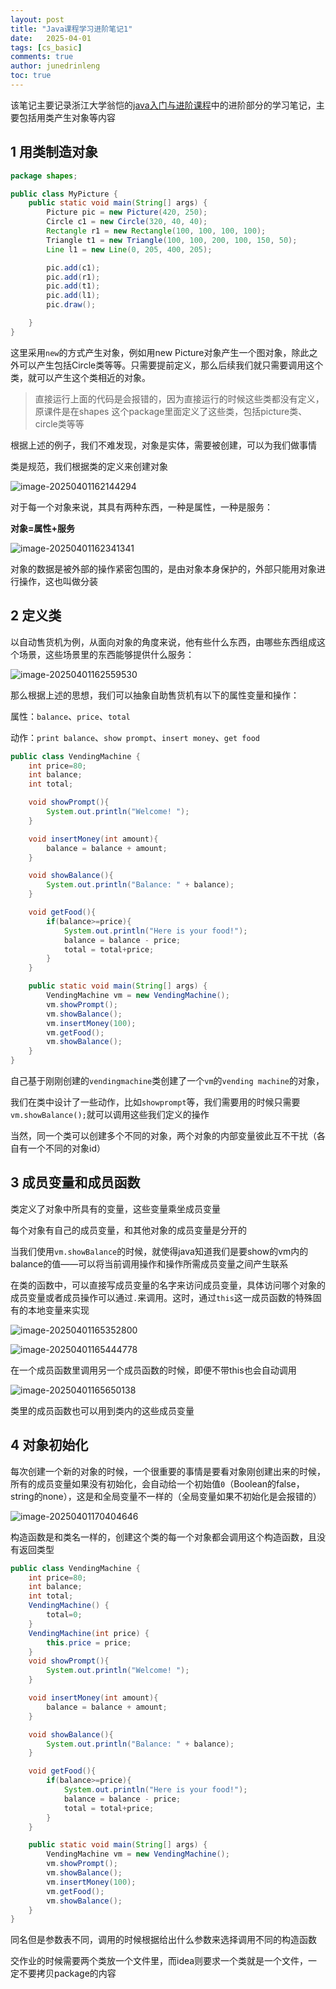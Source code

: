 ```yaml
---
layout: post
title: "Java课程学习进阶笔记1"
date:   2025-04-01
tags: [cs_basic]
comments: true
author: junedrinleng
toc: true
---
```


该笔记主要记录浙江大学翁恺的[java入门与进阶课程](https://www.bilibili.com/video/BV1wL411L7A3?p=3)中的进阶部分的学习笔记，主要包括用类产生对象等内容
<!-- more -->

## 1 用类制造对象

~~~Java
package shapes;

public class MyPicture {
    public static void main(String[] args) {
        Picture pic = new Picture(420, 250);
        Circle c1 = new Circle(320, 40, 40);
        Rectangle r1 = new Rectangle(100, 100, 100, 100);
        Triangle t1 = new Triangle(100, 100, 200, 100, 150, 50);
        Line l1 = new Line(0, 205, 400, 205);

        pic.add(c1);
        pic.add(r1);
        pic.add(t1);
        pic.add(l1);
        pic.draw();

    }
}

~~~

这里采用`new`的方式产生对象，例如用new Picture对象产生一个图对象，除此之外可以产生包括Circle类等等。只需要提前定义，那么后续我们就只需要调用这个类，就可以产生这个类相近的对象。

> 直接运行上面的代码是会报错的，因为直接运行的时候这些类都没有定义，原课件是在shapes 这个package里面定义了这些类，包括picture类、circle类等等

根据上述的例子，我们不难发现，对象是实体，需要被创建，可以为我们做事情

类是规范，我们根据类的定义来创建对象

![image-20250401162144294](https://raw.githubusercontent.com/JuneDrinleng/JuneDrinleng.github.io/main/img/2025-04-01-java_notes_advanced_1/image-20250401162144294.png)

对于每一个对象来说，其具有两种东西，一种是属性，一种是服务：

**对象=属性+服务**

![image-20250401162341341](https://raw.githubusercontent.com/JuneDrinleng/JuneDrinleng.github.io/main/img/2025-04-01-java_notes_advanced_1/image-20250401162341341.png)

对象的数据是被外部的操作紧密包围的，是由对象本身保护的，外部只能用对象进行操作，这也叫做分装

## 2 定义类

以自动售货机为例，从面向对象的角度来说，他有些什么东西，由哪些东西组成这个场景，这些场景里的东西能够提供什么服务：

![image-20250401162559530](https://raw.githubusercontent.com/JuneDrinleng/JuneDrinleng.github.io/main/img/2025-04-01-java_notes_advanced_1/image-20250401162559530.png)

那么根据上述的思想，我们可以抽象自助售货机有以下的属性变量和操作：

属性：`balance`、`price`、`total`

动作：`print balance`、`show prompt`、`insert money`、`get food`

~~~java
public class VendingMachine {
    int price=80;
    int balance;
    int total;

    void showPrompt(){
        System.out.println("Welcome! ");
    }

    void insertMoney(int amount){
        balance = balance + amount;
    }

    void showBalance(){
        System.out.println("Balance: " + balance);
    }

    void getFood(){
        if(balance>=price){
            System.out.println("Here is your food!");
            balance = balance - price;
            total = total+price;
        }
    }

    public static void main(String[] args) {
        VendingMachine vm = new VendingMachine();
        vm.showPrompt();
        vm.showBalance();
        vm.insertMoney(100);
        vm.getFood();
        vm.showBalance();
    }
}

~~~

自己基于刚刚创建的`vendingmachine`类创建了一个`vm`的`vending machine`的对象，

我们在类中设计了一些动作，比如`showprompt`等，我们需要用的时候只需要`vm.showBalance();`就可以调用这些我们定义的操作

当然，同一个类可以创建多个不同的对象，两个对象的内部变量彼此互不干扰（各自有一个不同的对象id）

## 3 成员变量和成员函数

类定义了对象中所具有的变量，这些变量乘坐成员变量

每个对象有自己的成员变量，和其他对象的成员变量是分开的

当我们使用`vm.showBalance`的时候，就使得java知道我们是要show的vm内的balance的值——可以将当前调用操作和操作所需成员变量之间产生联系

在类的函数中，可以直接写成员变量的名字来访问成员变量，具体访问哪个对象的成员变量或者成员操作可以通过`.`来调用。这时，通过`this`这一成员函数的特殊固有的本地变量来实现

![image-20250401165352800](https://raw.githubusercontent.com/JuneDrinleng/JuneDrinleng.github.io/main/img/2025-04-01-java_notes_advanced_1/image-20250401165352800.png)

![image-20250401165444778](https://raw.githubusercontent.com/JuneDrinleng/JuneDrinleng.github.io/main/img/2025-04-01-java_notes_advanced_1/image-20250401165444778.png)

在一个成员函数里调用另一个成员函数的时候，即便不带this也会自动调用

![image-20250401165650138](https://raw.githubusercontent.com/JuneDrinleng/JuneDrinleng.github.io/main/img/2025-04-01-java_notes_advanced_1/image-20250401165650138.png)

类里的成员函数也可以用到类内的这些成员变量

## 4 对象初始化

每次创建一个新的对象的时候，一个很重要的事情是要看对象刚创建出来的时候，所有的成员变量如果没有初始化，会自动给一个初始值`0`（Boolean的false，string的none），这是和全局变量不一样的（全局变量如果不初始化是会报错的）

![image-20250401170404646](https://raw.githubusercontent.com/JuneDrinleng/JuneDrinleng.github.io/main/img/2025-04-01-java_notes_advanced_1/image-20250401170404646.png)

构造函数是和类名一样的，创建这个类的每一个对象都会调用这个构造函数，且没有返回类型

~~~java
public class VendingMachine {
    int price=80;
    int balance;
    int total;
    VendingMachine() {
        total=0;
    }
    VendingMachine(int price) {
        this.price = price;
    }
    void showPrompt(){
        System.out.println("Welcome! ");
    }

    void insertMoney(int amount){
        balance = balance + amount;
    }

    void showBalance(){
        System.out.println("Balance: " + balance);
    }

    void getFood(){
        if(balance>=price){
            System.out.println("Here is your food!");
            balance = balance - price;
            total = total+price;
        }
    }

    public static void main(String[] args) {
        VendingMachine vm = new VendingMachine();
        vm.showPrompt();
        vm.showBalance();
        vm.insertMoney(100);
        vm.getFood();
        vm.showBalance();
    }
}

~~~

同名但是参数表不同，调用的时候根据给出什么参数来选择调用不同的构造函数

交作业的时候需要两个类放一个文件里，而idea则要求一个类就是一个文件，一定不要拷贝package的内容